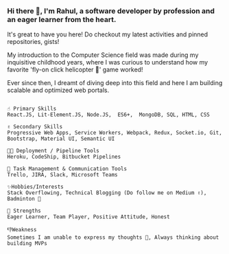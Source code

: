 ### Hi there 👋, I'm Rahul, a software developer by profession and an eager learner from the heart.

It's great to have you here! Do checkout my latest activities and pinned repositories, gists! 

My introduction to the Computer Science field was made during my inquisitive childhood years, where I was curious to understand how my favorite 'fly-on click helicopter 🚁' game worked!

Ever since then, I dreamt of diving deep into this field and here I am building scalable and optimized web portals.

```

☝️ Primary Skills
React.JS, Lit-Element.JS, Node.JS,  ES6+,  MongoDB, SQL, HTML, CSS

✌️ Secondary Skills
Progressive Web Apps, Service Workers, Webpack, Redux, Socket.io, Git, Bootstrap, Material UI, Semantic UI

👨‍💻 Deployment / Pipeline Tools
Heroku, CodeShip, Bitbucket Pipelines

📝 Task Management & Communication Tools
Trello, JIRA, Slack, Microsoft Teams

✨Hobbies/Interests
Stack Overflowing, Technical Blogging (Do follow me on Medium ✌️), Badminton 🏸

💪 Strengths
Eager Learner, Team Player, Positive Attitude, Honest

👎Weakness
Sometimes I am unable to express my thoughts 🤔, Always thinking about building MVPs

```
